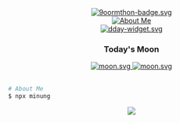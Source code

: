 <div align="center">
  <a href="https://9oormthon-badge.minung.dev">
    <img src="https://9oormthon-badge.minung.dev/badge.svg?text=%EA%B5%AC%EB%A6%84%ED%86%A4%EB%A9%98%ED%86%A0&speed=1" alt="9oormthon-badge.svg" loading="lazy" />
  </a>
</div>

<div align="center">
  <a href="https://blog-new.minung.dev/about-short">
    <img src="https://embed-widget.minung.dev/widget/about2" alt="About Me" loading="lazy" />
  </a>
</div>
<div align="center">
  <a href="https://dday-widget.minung.dev">
    <img src="https://dday-widget.minung.dev/widget?keyword=new-year&theme=theme2" alt="dday-widget.svg" loading="lazy" />
  </a>
</div>
<div align="center">
   <h3>Today's Moon</h3>
   <a href="https://moon-svg.minung.dev">
    <img src="https://moon-svg.minung.dev/moon.svg" alt="moon.svg" loading="lazy" />
   </a>
   <a href="https://moon-svg.minung.dev">
    <img src="https://moon-svg.minung.dev/moon.svg?theme=ray" alt="moon.svg" loading="lazy" />
   </a>
</div>
<br />

```bash
# About Me
$ npx minung
```

<p align="center">
  <a href="https://hits.seeyoufarm.com"><img src="https://hits.seeyoufarm.com/api/count/incr/badge.svg?url=https%3A%2F%2Fgithub.com%2Fhmu332233&count_bg=%23FF8F00&title_bg=%23555555&icon=&icon_color=%23E7E7E7&title=hits&edge_flat=false"/></a>
</p>
